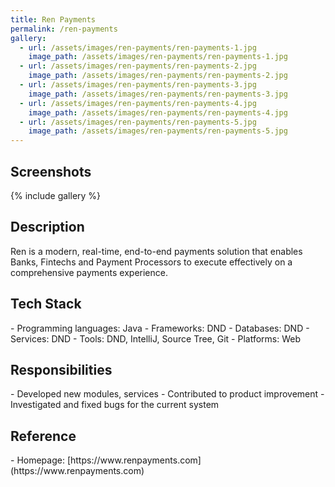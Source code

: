 ```yaml
---
title: Ren Payments
permalink: /ren-payments
gallery:
  - url: /assets/images/ren-payments/ren-payments-1.jpg
    image_path: /assets/images/ren-payments/ren-payments-1.jpg
  - url: /assets/images/ren-payments/ren-payments-2.jpg
    image_path: /assets/images/ren-payments/ren-payments-2.jpg
  - url: /assets/images/ren-payments/ren-payments-3.jpg
    image_path: /assets/images/ren-payments/ren-payments-3.jpg
  - url: /assets/images/ren-payments/ren-payments-4.jpg
    image_path: /assets/images/ren-payments/ren-payments-4.jpg
  - url: /assets/images/ren-payments/ren-payments-5.jpg
    image_path: /assets/images/ren-payments/ren-payments-5.jpg
---
```


<h2>Screenshots</h2>
{% include gallery %}

<h2>Description</h2>
Ren is a modern, real-time, end-to-end payments solution that enables Banks, Fintechs and Payment Processors to execute effectively on a comprehensive payments experience.

<h2>Tech Stack</h2>
- Programming languages: Java
- Frameworks: DND
- Databases: DND
- Services: DND
- Tools: DND, IntelliJ, Source Tree, Git
- Platforms: Web

<h2>Responsibilities</h2>
- Developed new modules, services
- Contributed to product improvement
- Investigated and fixed bugs for the current system

<h2>Reference</h2>
- Homepage: [https://www.renpayments.com](https://www.renpayments.com)
